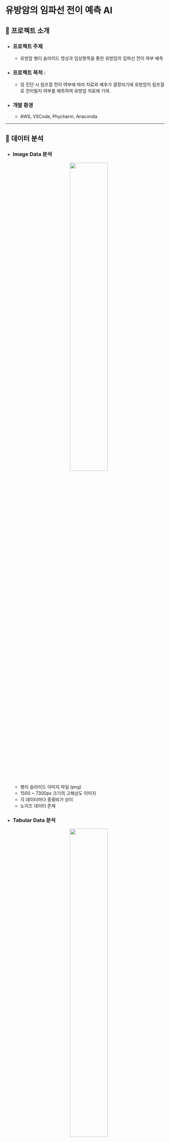 # 유방암의 임파선 전이 예측 AI 


## 🔬 프로젝트 소개
* ### 프로젝트 주제
  - 유방암 병리 슬라이드 영상과 임상항목을 통한 유방암의 임파선 전이 여부 예측

* ### 프로젝트 목적 : 
  - 암 진단 시 림프절 전이 여부에 따라 치료와 예후가 결정되기에 유방암이 림프절로 전이될지 여부를 예측하여 유방암 치료에 기여. 

* ### 개발 환경
  - AWS, VSCode, Phycharm, Anaconda

---
## 🔬 데이터 분석
* ### Image Data 분석

    <p align="center"><img src="https://user-images.githubusercontent.com/105691874/205831855-e1ea26f8-aff9-4fe8-8b3f-7b543f1c8602.png" width="50%" height="50%"></p>
  
    - 병리 슬라이드 이미지 파일 (png)
    - 1500 ~ 7300px 크기의 고해상도 이미지
    - 각 데이터마다 종횡비가 상이
    - 노이즈 데이터 존재

* ### Tabular Data 분석
 
    <p align="center"><img src="https://user-images.githubusercontent.com/105691874/205832630-6847b290-9f71-47bf-b984-fbfcb153aaa4.png" width="50%" height="50%"></p>

    - 환자 정보 테이블 파일(csv)
    - 나이, 진단명, 암의 개수 등 학습에 필요한 23가지의 항목 존재
    - 많은 양의 결측치 발견

---

## 🔬 데이터 전처리
* ### 이미지 사이즈 선정:
    - 컴퓨팅 자원이 감당 가능한 최대 사이즈 1024x1024로 이미지 사이즈 고정
    
* ### 데이터 전처:
    - Image data 노이즈 제거:
    ![화면 캡처 2023-02-27 174206](https://user-images.githubusercontent.com/112038669/221515178-4dbe218d-bf59-435c-bbe0-ceb526765ae8.png)

    - Tabular data 결측치 제거:
      - 수치형: 해당 열의 중앙값으로 결측치 보완
      - 범주형: 해당 열의 최빈값으로 결측치 보완
          
* ### Augumentation:
    - 사용 기법:
      - Rotation
      - Flip
      - Zoom In
      - CLAHE
      - Equalization

    - 선정이유:
        - 이미지 데이터내의 병변 부위를 손상시키지 않는 augumentation 기법을 선정

---
## 🔬 모델 선정
* ### Multi Modal 사용
    <p align="center"><img src="https://user-images.githubusercontent.com/112038669/229552245-ebb3c016-ad5c-4fd0-9496-78bc46be5f1d.png" width="80%" height="80%"></p>
    
    - Image Feature Extractor
      - EfficientNet
      - ResNext
      - DenseNet
      - AlexNet
      - ResNet

    - Tabular Feature Extractor
      - Sequential Layer
      - TabNet

* ### Single Modal 사용:
    <p align="center"><img src="https://user-images.githubusercontent.com/112038669/229560261-347ac40a-69d0-4a4d-b4e4-f2c9fed2ff29.png" width="80%" height="80%"></p>
    
    - Image Classification Model(MMClassification)
        - Res2Net
        - MobileNet_v2
        - ResNeXt50_32x4d
            
    - Tabular Classification model
        - Gradient Boosting Classifier
        - Cat Boosting Classifier
        - Light Gradient Boosting Machine
    - Ensemble
        - Hard Voting
        - Soft Voting
        
---

## 🔬 모델 결과

* ### Multi Modal:      
    |Image Feature Extractor | Tabular Feature Extractor | F1 SCore | 
    |------------------------|---------------------------|----------|
    |      EfficientNet      |           MLP             |  0.7024  |
    |         ResNext        |           MLP             |  0.7994  |
    |         DenseNet       |           MLP             |  0.7320  |
    |         AlexNet        |           MLP             |  0.7442  |
    |         ResNet         |           MLP             |  0.7540  |
    |      EfficientNet      |          TabNet           |  0.7195  |
    |         ResNext        |          TabNet           |  0.7074  |
    |         DenseNet       |          TabNet           |  0.7301  |
    |         AlexNet        |          TabNet           |  0.7121  |
    |         ResNet         |          TabNet           |  0.7164  |         
            
* ### Single Modal:
    - Image Classification Model:
      | Image Classification Model | F1 SCore | 
      |----------------------------|----------|
      |           Res2Net50        |  0.6575  |
      |         MobileNet_v2       |  0.6615  |
      |        ResNeXt50_32x4d     |  0.7067  |

    - Tabular Classification Model:
      |  Tabular Classification Model   | F1 SCore | 
      |---------------------------------|----------|
      |  Gradient Boosting Classifier   |  0.7826  |
      |     Cat Boosting Classifier     |  0.8167  |
      | Light Gradient Boosting Machine |  0.8406  |
            
    - Ensemble:
      | Image Classification Model |   Tabular Classification Model  | F1 SCore | 
      |----------------------------|---------------------------------|----------|
      |         Res2Net50          |   Gradient Boosting Classifier  |  0.6781  |
      |        MobileNet_v2        |     Cat Boosting Classifier     |  0.6912  |
      |       ResNeXt50_32x4d      | Light Gradient Boosting Machine |  0.7364  |
      |         Res2Net50          |   Gradient Boosting Classifier  |  0.6944  |
      |        MobileNet_v2        |     Cat Boosting Classifier     |  0.7112  |
      |       ResNeXt50_32x4d      | Light Gradient Boosting Machine |  0.6399  | 
      |         Res2Net50          |   Gradient Boosting Classifier  |  0.7113  |
      |        MobileNet_v2        |     Cat Boosting Classifier     |  0.7372  |
      |       ResNeXt50_32x4d      | Light Gradient Boosting Machine |  0.7444  |
            
---

## 🔬 성능 한계
  - 용량이 큰 Image data:
    - 고해상도 이미지를 단순 resize 시킴으로써 발생한 많은 pixel loss가 성능 개선을 방해하는 것으로 생각됨

  - 제한된 컴퓨팅 자원:
    - 자원 한계로 인해 제한된 epoch수와 이미지의 크기로 인해 성능 개선에서 어려움을 겪음

---

## 🔬 추후 개선 방향
  1. Multiple Instance Learning(MIL) 사용:
     <p align="center"><img src="https://user-images.githubusercontent.com/112038669/221879765-890552d7-a33c-4cbf-977c-cb9e4bfe1e89.png" width="80%" height="80%"></p>
     
      - 고해상도 이미지를 patch라는 작은 사이즈 이미지로 자른 후, 그렇게 자른 이미지들을 bag라 불리는 묶음으로 묶어서 input data로 사용한다
      - 고해상도 이미지를 원본 데이터를 보존한 상태에서 모델내에 입력할 수 있기 때문에 resize로 이미지의 사이즈를 줄이는 것보다 성능개선에 도움이 될것이라 판단

  2. Tabular data에 기존 변수를 사용해 새로운 변수를 추가
      <p align="center"><img src="https://user-images.githubusercontent.com/112038669/222358258-45f3c622-9d36-4892-b87a-3875e02db70c.png" width="80%" height="80%"></p>

      - 새로운 변수를 추가해 Tabular data의 복잡도를 높임으로써 성능개선을 도모

      
      
